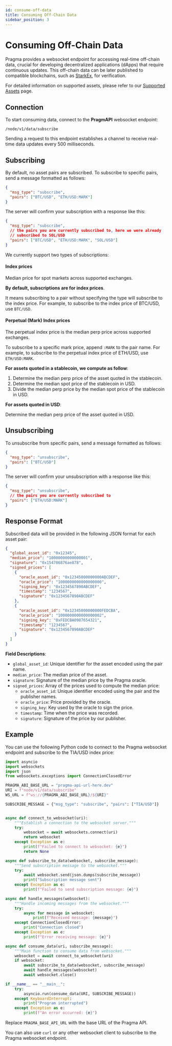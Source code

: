 ```yaml
---
id: consume-off-data
title: Consuming Off-Chain Data
sidebar_position: 3
---
```


# Consuming Off-Chain Data

Pragma provides a websocket endpoint for accessing real-time off-chain data, crucial for developing decentralized applications (dApps) that require continuous updates. This off-chain data can be later published to compatible blockchains, such as [StarkEx](https://starkware.co/starkex/), for verification.

For detailed information on supported assets, please refer to our [Supported Assets](./Supported%20Assets.md) page.

## Connection

To start consuming data, connect to the **PragmAPI** websocket endpoint:

```
/node/v1/data/subscribe
```

Sending a request to this endpoint establishes a channel to receive real-time data updates every 500 milliseconds.

## Subscribing

By default, no asset pairs are subscribed. To subscribe to specific pairs, send a message formatted as follows:

```json
{
  "msg_type": "subscribe",
  "pairs": ["BTC/USD", "ETH/USD:MARK"]
}
```

The server will confirm your subscription with a response like this:

```json
{
  "msg_type": "subscribe",
  // the pairs you are currently subscribed to, here we were already
  // subscribed to SOL/USD
  "pairs": ["BTC/USD", "ETH/USD:MARK", "SOL/USD"]
}
```

We currently support two types of subscriptions:

#### Index prices

Median price for spot markets across supported exchanges.

**By default, subscriptions are for index prices**.

It means subscribing to a pair without specifying the type will subscribe to the index price. For example, to subscribe to the index price of BTC/USD, use `BTC/USD`.

#### Perpetual (Mark) Index prices

The perpetual index price is the median perp price across supported exchanges.

To subscribe to a specific mark price, append `:MARK` to the pair name. For example, to subscribe to the perpetual index price of ETH/USD, use `ETH/USD:MARK`.

**For assets quoted in a stablecoin, we compute as follow**:

1. Determine the median perp price of the asset quoted in the stablecoin.
2. Determine the median spot price of the stablecoin in USD.
3. Divide the median perp price by the median spot price of the stablecoin in USD.

**For assets quoted in USD**:

Determine the median perp price of the asset quoted in USD.

## Unsubscribing

To unsubscribe from specific pairs, send a message formatted as follows:

```json
{
  "msg_type": "unsubscribe",
  "pairs": ["BTC/USD"]
}
```

The server will confirm your unsubscription with a response like this:

```json
{
  "msg_type": "unsubscribe",
  // the pairs you are currently subscribed to
  "pairs": ["ETH/USD:MARK"]
}
```

## Response Format

Subscribed data will be provided in the following JSON format for each asset pair:

```json
{
  "global_asset_id": "0x12345",
  "median_price": "10000000000000001",
  "signature": "0x154786876ae878",
  "signed_prices": [
    {
      "oracle_asset_id": "0x12345000000000ABCDEF",
      "oracle_price": "1000000000000000000",
      "signing_key": "0x1234567890ABCDEF",
      "timestamp": "1234567",
      "signature": "0x1234567890ABCDEF"
    },
    {
      "oracle_asset_id": "0x12345000000000FEDCBA",
      "oracle_price": "1000000000000000002",
      "signing_key": "0xFEDCBA0987654321",
      "timestamp": "1234567",
      "signature": "0x1234567890ABCDEF"
    }
  ]
}
```

**Field Descriptions**:

- `global_asset_id`: Unique identifier for the asset encoded using the pair name.
- `median_price`: The median price of the asset.
- `signature`: Signature of the median price by the Pragma oracle.
- `signed_prices`: Array of the prices used to compute the median price:
  - `oracle_asset_id`: Unique identifier encoded using the pair and the publisher names.
  - `oracle_price`: Price provided by the oracle.
  - `signing_key`: Key used by the oracle to sign the price.
  - `timestamp`: Time when the price was recorded.
  - `signature`: Signature of the price by our publisher.

## Example

You can use the following Python code to connect to the Pragma websocket endpoint and subscribe to the TIA/USD index price:

```python
import asyncio
import websockets
import json
from websockets.exceptions import ConnectionClosedError

PRAGMA_ABI_BASE_URL = "pragma-api-url-here.dev"
URI = f"node/v1/data/subscribe"
WS_URL = f"ws://{PRAGMA_ABI_BASE_URL}/${URI}"

SUBSCRIBE_MESSAGE = {"msg_type": "subscribe", "pairs": ["TIA/USD"]}


async def connect_to_websocket(uri):
    """Establish a connection to the websocket server."""
    try:
        websocket = await websockets.connect(uri)
        return websocket
    except Exception as e:
        print(f"Failed to connect to websocket: {e}")
        return None

async def subscribe_to_data(websocket, subscribe_message):
    """Send subscription message to the websocket."""
    try:
        await websocket.send(json.dumps(subscribe_message))
        print("Subscription message sent")
    except Exception as e:
        print(f"Failed to send subscription message: {e}")

async def handle_messages(websocket):
    """Handle incoming messages from the websocket."""
    try:
        async for message in websocket:
            print(f"Received message: {message}")
    except ConnectionClosedError:
        print("Connection closed")
    except Exception as e:
        print(f"Error receiving message: {e}")

async def consume_data(uri, subscribe_message):
    """Main function to consume data from websocket."""
    websocket = await connect_to_websocket(uri)
    if websocket:
        await subscribe_to_data(websocket, subscribe_message)
        await handle_messages(websocket)
        await websocket.close()

if __name__ == "__main__":
    try:
        asyncio.run(consume_data(URI, SUBSCRIBE_MESSAGE))
    except KeyboardInterrupt:
        print("Program interrupted")
    except Exception as e:
        print(f"An error occurred: {e}")
```

Replace `PRAGMA_BASE_API_URL` with the base URL of the Pragma API.

You can also use `curl` or any other websocket client to subscribe to the Pragma websocket endpoint.
